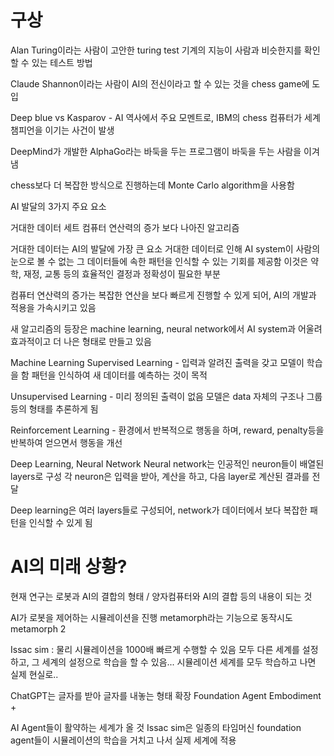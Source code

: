 # 구상
Alan Turing이라는 사람이 고안한 turing test
기계의 지능이 사람과 비슷한지를 확인할 수 있는 테스트 방법

Claude Shannon이라는 사람이 AI의 전신이라고 할 수 있는 것을 chess game에 도입

Deep blue vs Kasparov - AI 역사에서 주요 모멘트로, IBM의 chess 컴퓨터가 세계 챔피언을 이기는 사건이 발생

DeepMind가 개발한 AlphaGo라는 바둑을 두는 프로그램이 바둑을 두는 사람을 이겨냄

chess보다 더 복잡한 방식으로 진행하는데 Monte Carlo algorithm을 사용함


AI 발달의 3가지 주요 요소

거대한 데이터 세트
컴퓨터 연산력의 증가
보다 나아진 알고리즘

거대한 데이터는 AI의 발달에 가장 큰 요소
거대한 데이터로 인해 AI system이 사람의 눈으로 볼 수 없는 그 데이터들에 속한 패턴을 인식할 수 있는 기회를 제공함
이것은 약학, 재정, 교통 등의 효율적인 결정과 정확성이 필요한 부분

컴퓨터 연산력의 증가는 복잡한 연산을 보다 빠르게 진행할 수 있게 되어, AI의 개발과 적용을 가속시키고 있음

새 알고리즘의 등장은 machine learning, neural network에서 AI system과 어울려 효과적이고 더 나은 형태로 만들고 있음

Machine Learning
Supervised Learning - 입력과 알려진 출력을 갖고 모델이 학습을 함
패턴을 인식하여 새 데이터를 예측하는 것이 목적

Unsupervised Learning - 미리 정의된 출력이 없음
모델은 data 자체의 구조나 그룹 등의 형태를 추론하게 됨

Reinforcement Learning - 환경에서 반복적으로 행동을 하며, reward, penalty등을 반복하여 얻으면서 행동을 개선

Deep Learning, Neural Network
Neural network는 인공적인 neuron들이 배열된 layers로 구성
각 neuron은 입력을 받아, 계산을 하고, 다음 layer로 계산된 결과를 전달

Deep learning은 여러 layers들로 구성되어, network가 데이터에서 보다 복잡한 패턴을 인식할 수 있게 됨

# AI의 미래 상황?
현재 연구는 로봇과 AI의 결합의 형태 / 양자컴퓨터와 AI의 결합 등의 내용이 되는 것

AI가 로봇을 제어하는 시뮬레이션을 진행
metamorph라는 기능으로 동작시도
metamorph 2

Issac sim : 물리 시뮬레이션을 1000배 빠르게 수행할 수 있음
모두 다른 세계를 설정하고, 그 세계의 설정으로 학습을 할 수 있음...
시뮬레이션 세계를 모두 학습하고 나면 실제 현실로..

ChatGPT는 글자를 받아 글자를 내놓는 형태 확장
Foundation Agent
Embodiment + 

AI Agent들이 활약하는 세계가 올 것
Issac sim은 일종의 타임머신
foundation agent들이 시뮬레이션의 학습을 거치고 나서 실제 세계에 적용
